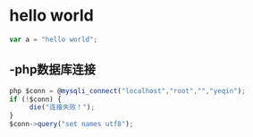 # hello world
```javascript
var a = "hello world";
```
## -php数据库连接
```javascript
php $conn = @mysqli_connect("localhost","root","","yeqin"); 
if (!$conn) { 
     die("连接失败！"); 
} 
$conn->query("set names utf8");
```
